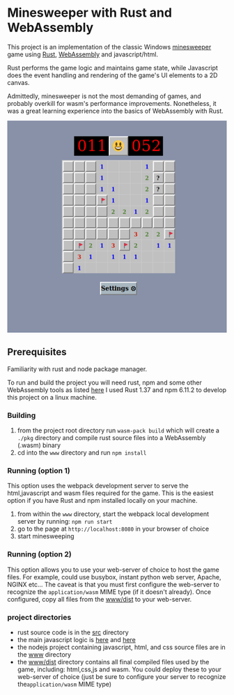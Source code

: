 # Minesweeper with Rust and WebAssembly
This project is an implementation of the classic Windows [minesweeper](https://en.wikipedia.org/wiki/Microsoft_Minesweeper) 
game using [Rust](https://www.rust-lang.org), [WebAssembly](https://webassembly.org/) and javascript/html.

Rust performs the game logic and maintains game state, while Javascript does the event handling and rendering
of the game's UI elements to a 2D canvas.

Admittedly, minesweeper is not the most demanding of games, and probably overkill for wasm's performance improvements.
Nonetheless, it was a great learning experience into the basics of WebAssembly with Rust.

![screenshot](./screenshot.png "Minesweeper Screenshot") 


## Prerequisites
Familiarity with rust and node package manager.

To run and build the project you will need rust, npm and some other WebAssembly tools as listed [here](https://rustwasm.github.io/docs/book/game-of-life/setup.html)
I used Rust 1.37 and npm 6.11.2 to develop this project on a linux machine.

### Building
1. from the project root directory run `wasm-pack build` which will create a `./pkg` directory and compile rust 
source files into a WebAssembly (.wasm) binary
2. cd into the `www` directory and run `npm install`

### Running (option 1) 
This option uses the webpack development server to serve the html,javascript and wasm files required for the game. This
is the easiest option if you have Rust and npm installed locally on your machine.

1. from within the `www` directory, start the webpack local development server by running: `npm run start`
2. go to the page at `http://localhost:8080` in your browser of choice
3. start minesweeping

### Running (option 2)
This option allows you to use your web-server of choice to host the game files. For example, could use busybox, instant python
web server, Apache, NGINX etc... The caveat is that you must first configure the web-server to recognize the 
`application/wasm` MIME type (if it doesn't already). Once configured, copy all files from 
the [www/dist](./www/dist) to your web-server.  

### project directories
* rust source code is in the [src](./src) directory
* the main javascript logic is [here](./www/index.js) and [here](./www/minesweeper-state.js)
* the nodejs project containing javascript, html, and css source files are in the [www](./www) directory
* the [www/dist](./www/dist) directory contains all final compiled files used by the game, including: html,css,js 
and wasm. You could deploy these to your web-server of choice (just be sure to configure your server to recognize
 the`application/wasm` MIME type)
